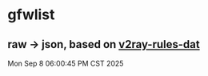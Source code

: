 # gfwlist
## raw -> json, based on [v2ray-rules-dat](https://github.com/Loyalsoldier/v2ray-rules-dat)
Mon Sep  8 06:00:45 PM CST 2025

